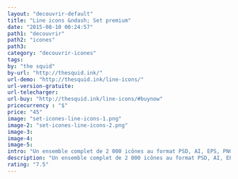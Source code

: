 ```yaml
---
layout: "decouvrir-default"
title: "Line icons &ndash; Set premium"
date: "2015-08-10 00:24:57"
path1: "decouvrir"
path2: "icones"
path3:
category: "decouvrir-icones"
tags:
by: "the squid"
by-url: "http://thesquid.ink/"
url-demo: "http://thesquid.ink/line-icons/"
url-version-gratuite:
url-telecharger:
url-buy: "http://thesquid.ink/line-icons/#buynow"
pricecurrency : "$"
price: "45"
image: "set-icones-line-icons-1.png"
image-2: "set-icones-line-icons-2.png"
image-3:
image-4:
image-5:
intro: "Un ensemble complet de 2 000 icônes au format PSD, AI, EPS, PNG & SVG. Il est composé de 22 catégories couvrant un large éventail de thématiques. Chaque icône peut être modifiée grâce à leur format vectorisée. Licence pour projet personnel ou commercial. Un échantillon gratuit est disponible sur le site."
description: "Un ensemble complet de 2 000 icônes au format PSD, AI, EPS, PNG & SVG. Il est composé de 22 catégories couvrant un large éventail de thématiques"
rating: "7.5"
---
```

